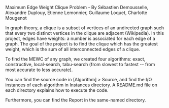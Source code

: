 Maximum Edge Weight Clique Problem - By Sébastien Demousselle, Alexandre Duplouy, Etienne Lemonnier, Guillaume Loquet, Charlotte Mougenot

In graph theory, a clique is a subset of vertices of an undirected graph such that every two distinct vertices in the clique are adjacent (Wikipedia). In this project, edges have weights: a number is associated for each edge of a graph. The goal of the project is to find the clique which has the greatest weight, which is the sum of all interconnected edges of a clique.

To find the MEWC of any graph, we created four algorithms: exact, constructive, local-search, tabu-search (from slowest to fastest -- from most accurate to less accurate).

You can find the source code in [Algorithm] > Source, and find the I/O instances of each algorithm in Instances directory. A README.md file on each directory explains how to execute the code.

Furthermore, you can find the Report in the same-named directory.
